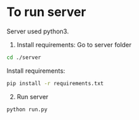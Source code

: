 # To run server

Server used python3.
1. Install requirements:
Go to server folder
```bash
cd ./server
```
Install requirements:
```bash
pip install -r requirements.txt
```

2. Run server

```bash
python run.py
```
